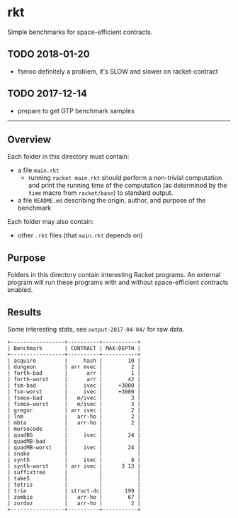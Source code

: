 rkt
===

Simple benchmarks for space-efficient contracts.

## TODO 2018-01-20
- fsmoo definitely a problem, it's SLOW and slower on racket-contract

## TODO 2017-12-14
- prepare to get GTP benchmark samples

- - -

## Overview

Each folder in this directory must contain:
- a file `main.rkt`
  - running `racket main.rkt` should perform a non-trivial computation
    and print the running time of the computation (as determined by the `time`
    macro from `racket/base`) to standard output.
- a file `README.md` describing the origin, author, and purpose of the benchmark

Each folder may also contain:
- other `.rkt` files (that `main.rkt` depends on)

## Purpose

Folders in this directory contain interesting Racket programs.
An external program will run these programs with and without space-efficient
 contracts enabled.


## Results

Some interesting stats, see `output-2017-04-04/` for raw data.

```
+-----------------+----------+-----------+
| Benchmark       | CONTRACT | MAX-DEPTH |
+-----------------+----------+-----------+
| acquire         |     hash |        10 |
| dungeon         | arr mvec |         2 |
| forth-bad       |      arr |         1 |
| forth-worst     |      arr |        42 |
| fsm-bad         |     ivec |     +3000 |
| fsm-worst       |     ivec |     +3000 |
| fsmoo-bad       |   m/ivec |         3 |
| fsmoo-worst     |   m/ivec |         3 |
| gregor          | arr ivec |         2 |
| lnm             |   arr-ho |         2 |
| mbta            |   arr-ho |         2 |
| morsecode       |          |           |
| quadBG          |     ivec |        24 |
| quadMB-bad      |          |           |
| quadMB-worst    |     ivec |        24 |
| snake           |          |           |
| synth           |     ivec |         8 |
| synth-worst     | arr ivec |      3 13 |
| suffixtree      |          |           |
| take5           |          |           |
| tetris          |          |           |
| trie            | struct-dc|       199 |
| zombie          |   arr-ho |        67 |
| zordoz          |   arr-ho |         2 |
+-----------------+----------+-----------+
```
